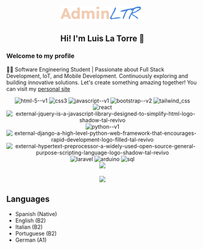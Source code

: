 <div align="center">
  <a href="https://adminltr.github.io/">
    <img src="./logo.png"/>
  </a>
</div>
<h2 align="center">Hi! I'm Luis La Torre 👋</h2>
<h3 >Welcome to my profile</h2>

👨‍💻 Software Engineering Student | Passionate about Full Stack Development, IoT, and Mobile Development. Continuously exploring and building innovative solutions. Let's create something amazing together!
You can visit my <a target="_blank" href="https://adminltr.github.io/">personal site</a>

<div align="center">
  <img width="48" height="48" src="https://img.icons8.com/color/48/html-5--v1.png" alt="html-5--v1"/>
  <img width="48" height="48" src="https://img.icons8.com/color/48/css3.png" alt="css3"/>
  <img width="48" height="48" src="https://img.icons8.com/color/48/javascript--v1.png" alt="javascript--v1"/>
  <img width="48" height="48" src="https://img.icons8.com/color/48/bootstrap--v2.png" alt="bootstrap--v2"/>
  <img width="48" height="48" src="https://img.icons8.com/color/48/tailwind_css.png" alt="tailwind_css"/>
  <img width="40" height="40" src="https://img.icons8.com/office/40/react.png" alt="react"/>
  <img width="24" height="24" src="https://img.icons8.com/external-tal-revivo-shadow-tal-revivo/24/external-jquery-is-a-javascript-library-designed-to-simplify-html-logo-shadow-tal-revivo.png" alt="external-jquery-is-a-javascript-library-designed-to-simplify-html-logo-shadow-tal-revivo"/>
  <img width="48" height="48" src="https://img.icons8.com/color/48/python--v1.png" alt="python--v1"/>
  <img width="24" height="24" src="https://img.icons8.com/external-tal-revivo-filled-tal-revivo/24/external-django-a-high-level-python-web-framework-that-encourages-rapid-development-logo-filled-tal-revivo.png" alt="external-django-a-high-level-python-web-framework-that-encourages-rapid-development-logo-filled-tal-revivo"/>
  <img width="24" height="24" src="https://img.icons8.com/external-tal-revivo-shadow-tal-revivo/24/external-hypertext-preprocessor-a-widely-used-open-source-general-purpose-scripting-language-logo-shadow-tal-revivo.png" alt="external-hypertext-preprocessor-a-widely-used-open-source-general-purpose-scripting-language-logo-shadow-tal-revivo"/>
  <img width="48" height="48" src="https://img.icons8.com/fluency/48/laravel.png" alt="laravel"/>
  <img width="48" height="48" src="https://img.icons8.com/color/48/arduino.png" alt="arduino"/>
  <img width="48" height="48" src="https://img.icons8.com/fluency/48/sql.png" alt="sql"/>
</div>

<div align="center">
  <img height="180em" src="https://github-readme-stats.vercel.app/api/top-langs/?username=adminLTR&layout=compact&langs_count=7&theme=dark"/>
</div>
<br/>
<div align="center">
  <img height="180em" src="https://github-readme-stats.vercel.app/api?username=adminLTR&show_icons=true&theme=dark"/>
</div>

## Languages
- Spanish (Native)
- English (B2)
- Italian (B2)
- Portuguese (B2)
- German (A1)
<!--
## My CV
<img src="https://res.cloudinary.com/dtgzce5jh/image/upload/v1703349512/CV-_ingl%C3%A9s_1_xeyvss.png"/>

**LTprograms/LTprograms** is a ✨ _special_ ✨ repository because its `README.md` (this file) appears on your GitHub profile.

Here are some ideas to get you started:

- 🔭 I’m currently working on ...
- 🌱 I’m currently learning ...
- 👯 I’m looking to collaborate on ...
- 🤔 I’m looking for help with ...
- 💬 Ask me about ...
- 📫 How to reach me: ...
- 😄 Pronouns: ...
- ⚡ Fun fact: ...
-->

